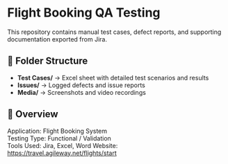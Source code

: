 # Flight Booking QA Testing

This repository contains manual test cases, defect reports, and supporting documentation exported from Jira.

## 📂 Folder Structure
- **Test Cases/** → Excel sheet with detailed test scenarios and results
- **Issues/** → Logged defects and issue reports
- **Media/** → Screenshots and video recordings

## 🧪 Overview
Application: Flight Booking System  
Testing Type: Functional / Validation  
Tools Used: Jira, Excel, Word
Website: https://travel.agileway.net/flights/start
